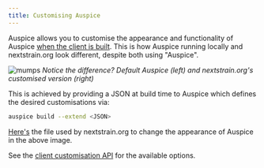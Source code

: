 ```yaml
---
title: Customising Auspice
---
```



Auspice allows you to customise the appearance and functionality of Auspice [when the client is built](introduction/how-to-run.md#auspice-build).
This is how Auspice running locally and nextstrain.org look different, despite both using "Auspice".


![mumps](assets/auspice-vs-nextstrain.png)
*Notice the difference? Default Auspice (left) and nextstrain.org's customised version (right)*


This is achieved by providing a JSON at build time to Auspice which defines the desired customisations via:
```bash
auspice build --extend <JSON>
```

[Here's](https://github.com/nextstrain/nextstrain.org/blob/master/auspice/client/config.json) the file used by nextstrain.org to change the appearance of Auspice in the above image.


See the [client customisation API](customise-client/api.md) for the available options.



